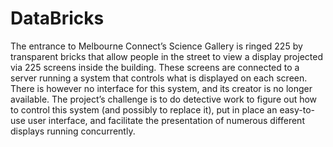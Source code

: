 # DataBricks

The entrance to Melbourne Connect’s Science Gallery is ringed 225 by transparent bricks that allow people in the street to view a display projected via 225 screens inside the building. These screens are connected to a server running a system that controls what is displayed on each screen. There is however no interface for this system, and its creator is no longer available. The project’s challenge is to do detective work to figure out how to control this system (and possibly to replace it), put in place an easy-to-use user interface, and facilitate the presentation of numerous different displays running concurrently.

